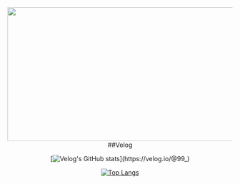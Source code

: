 <div align="center">
<a href="https://github.com/devxb/gitanimals">
<img
  src="https://render.gitanimals.org/farms/okuka7"
  width="600"
  height="300"
/>
</a>
##Velog

[![Velog's GitHub stats](https://velog-readme-stats.vercel.app/api/list?name=99_)](https://velog.io/@99_)

[![Top Langs](https://github-readme-stats.vercel.app/api/top-langs/?username=okuka7)](https://github.com/anuraghazra/github-readme-stats)
</div>
